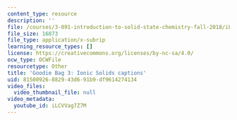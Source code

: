 ```yaml
---
content_type: resource
description: ''
file: /courses/3-091-introduction-to-solid-state-chemistry-fall-2018/iLCVVag7Z7M_captions.webvtt
file_size: 16873
file_type: application/x-subrip
learning_resource_types: []
license: https://creativecommons.org/licenses/by-nc-sa/4.0/
ocw_type: OCWFile
resourcetype: Other
title: 'Goodie Bag 3: Ionic Solids captions'
uid: 81500926-8829-43d6-91b9-df9614274134
video_files:
  video_thumbnail_file: null
video_metadata:
  youtube_id: iLCVVag7Z7M
---
```

